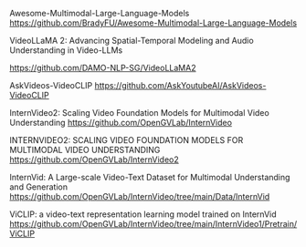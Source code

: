 

Awesome-Multimodal-Large-Language-Models
https://github.com/BradyFU/Awesome-Multimodal-Large-Language-Models



VideoLLaMA 2: Advancing Spatial-Temporal Modeling and Audio Understanding in Video-LLMs

https://github.com/DAMO-NLP-SG/VideoLLaMA2



AskVideos-VideoCLIP
https://github.com/AskYoutubeAI/AskVideos-VideoCLIP



InternVideo2: Scaling Video Foundation Models for Multimodal Video Understanding
https://github.com/OpenGVLab/InternVideo


INTERNVIDEO2: SCALING VIDEO FOUNDATION MODELS FOR MULTIMODAL VIDEO UNDERSTANDING
https://github.com/OpenGVLab/InternVideo2



InternVid: A Large-scale Video-Text Dataset for Multimodal Understanding and Generation
https://github.com/OpenGVLab/InternVideo/tree/main/Data/InternVid



ViCLIP: a video-text representation learning model trained on InternVid
https://github.com/OpenGVLab/InternVideo/tree/main/InternVideo1/Pretrain/ViCLIP
